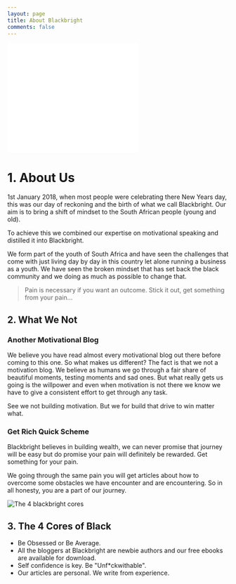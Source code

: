 ```yaml
---
layout: page
title: About Blackbright
comments: false
---
```


<p>
  <iframe src="//rcm-na.amazon-adsystem.com/e/cm?o=1&p=12&l=ur1&category=amzn_cr_kindleoa_0618&banner=1R1JB1M6D9BZDEZSDZG2&f=ifr&lc=pf4&linkID=98c8085650d48b066241d768833d8d07&t=thekiso-20&tracking_id=thekiso-20" width="300" height="250" scrolling="no" border="0" marginwidth="0" style="border:none;" frameborder="0"></iframe>
</p>

# 1. About Us

1st January 2018, when most people were celebrating there New Years day, this was our day of reckoning and the birth of what we call Blackbright. Our aim is to bring a shift of mindset to the South African people (young and old).

To achieve this we combined our expertise on motivational speaking and distilled it into Blackbright.

We form part of the youth of South Africa and have seen the challenges that come with just living day by day in this country let alone running a business as a youth. We have seen the broken mindset that has set back the black community and we doing as much as possible to change that.

> Pain is necessary if you want an outcome. Stick it out, get something from your pain...

## 2. What We Not

### Another Motivational Blog

We believe you have read almost every motivational blog out there before coming to this one. So what makes us different? The fact is that we not a motivation blog. We believe as humans we go through a fair share of beautiful moments, testing moments and sad ones. But what really gets us going is the willpower and even when motivation is not there we know we have to give a consistent effort to get through any task.

See we not building motivation. But we for build that drive to win matter what.

### Get Rich Quick Scheme

Blackbright believes in building wealth, we can never promise that journey will be easy but do promise your pain will definitely be rewarded. Get something for your pain. 

We going through the same pain you will get articles about how to overcome some obstacles we have encounter and are encountering. So in all honesty, you are a part of our journey.

![The 4 blackbright cores]({{site.baseurl}}/assets/images/core.jpg)

## 3. The 4 Cores of Black

* Be Obsessed or Be Average.
* All the bloggers at Blackbright are newbie authors and our free ebooks are available for download.
* Self confidence is key. Be "Unf*ckwithable".
* Our articles are personal. We write from experience.

